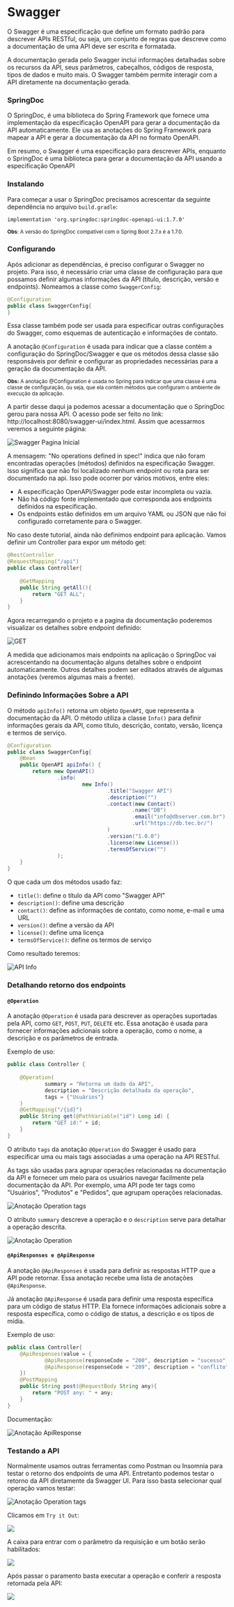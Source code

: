 # Swagger

O Swagger é uma especificação que define um formato padrão para descrever 
APIs RESTful, ou seja, um conjunto de regras que descreve como a documentação 
de uma API deve ser escrita e formatada.

A documentação gerada pelo Swagger inclui informações detalhadas sobre os 
recursos da API, seus parâmetros, cabeçalhos, códigos de resposta, tipos 
de dados e muito mais. O Swagger também permite interagir com a API 
diretamente na documentação gerada.


### SpringDoc

O SpringDoc, é uma biblioteca do Spring Framework que fornece uma implementação 
da especificação OpenAPI para gerar a documentação da API automaticamente. Ele 
usa as anotações do Spring Framework para mapear a API e gerar a documentação 
da API no formato OpenAPI.

Em resumo, o Swagger é uma especificação para descrever APIs, enquanto o
SpringDoc é uma biblioteca para gerar a documentação da API usando a especificação
OpenAPI



### Instalando



Para começar a usar o SpringDoc precisamos acrescentar da seguinte dependência 
no arquivo `build.gradle`:

```
implementation 'org.springdoc:springdoc-openapi-ui:1.7.0'
```
<small>**Obs**: A versão do SpringDoc compatível com o Spring Boot 2.7.x é a 1.7.0.</small>



### Configurando



Após adicionar as dependências, é preciso configurar o Swagger no projeto. 
Para isso, é necessário criar uma classe de configuração para que possamos definir 
algumas informações da API (título, descrição, versão e endpoints). Nomeamos a 
classe como `SwaggerConfig`:

```java
@Configuration
public class SwaggerConfig{
}
```

Essa classe também pode ser usada para especificar outras configurações do Swagger,
como esquemas de autenticação e informações de contato.

A anotação `@Configuration` é usada para indicar que a classe contém a configuração
do SpringDoc/Swagger e que os métodos dessa classe são responsáveis por definir e 
configurar as propriedades necessárias para a geração da documentação da API.

<small>**Obs:** A anotação @Configuration é usada no Spring para indicar que uma 
classe é uma classe de configuração, ou seja, que ela contém métodos que 
configuram o ambiente de execução da aplicação.</small>

A partir desse daqui ja podemos acessar a documentação que o SpringDoc gerou para 
nossa API. O acesso pode ser feito no link: http://localhost:8080/swagger-ui/index.html.
Assim que acessarmos veremos a seguinte página: 

![Swagger Pagina Inicial](C:\Users\rayane.paiva\Git\swagger\src\main\resources\static\configuracao-swagger.png)

A mensagem: "No operations defined in spec!" indica que não foram encontradas operações
(métodos) definidos na especificação Swagger. Isso significa que não foi localizado
nenhum endpoint ou rota para ser documentado na api. Isso pode ocorrer por vários motivos,
entre eles: 

* A especificação OpenAPI/Swagger pode estar incompleta ou vazia. 
* Não há código fonte implementado que corresponda aos endpoints definidos na 
especificação.
* Os endpoints estão definidos em um arquivo YAML ou JSON que não foi 
configurado corretamente para o Swagger.

No caso deste tutorial, ainda não definimos endpoint para aplicação. Vamos definir
um Controller para expor um método get:

```java
@RestController
@RequestMapping("/api")
public class Controller{
    
    @GetMapping
    public String getAll(){
        return "GET ALL";
    }
}
```

Agora recarregando o projeto e a pagina da documentação poderemos visualizar 
os detalhes sobre endpoint definido:

![GET](C:\Users\rayane.paiva\Git\swagger\src\main\resources\static\endpoint-get.png)

A medida que adicionamos mais endpoints na aplicação o SpringDoc vai acrescentando
na documentação alguns detalhes sobre o endpoint automaticamente. Outros detalhes
podem ser editados através de algumas anotações (veremos algumas mais a frente).



### Definindo Informações Sobre a API



O método `apiInfo()` retorna um objeto `OpenAPI`, que representa a documentação da 
API. O método utiliza a classe `Info()` para definir informações gerais da API, 
como título, descrição, contato, versão, licença e termos de serviço.

```java
@Configuration
public class SwaggerConfig{
    @Bean
    public OpenAPI apiInfo() {
        return new OpenAPI()
                .info(
                        new Info()
                                .title("Swagger API")
                                .description("")
                                .contact(new Contact()
                                        .name("DB")
                                        .email("info@dbserver.com.br")
                                        .url("https://db.tec.br/")
                                )
                                .version("1.0.0")
                                .license(new License())
                                .termsOfService("")
                );
    }
}
```
O que cada um dos métodos usado faz:

* `title()`: define o título da API como "Swagger API"
* `description()`: define uma descrição
* `contact()`: define as informações de contato, como nome, e-mail e uma URL
* `version()`: define a versão da API
* `license()`: define uma licença
* `termsOfService()`: define os termos de serviço

Como resultado teremos: 

![API Info](C:\Users\rayane.paiva\Git\swagger\src\main\resources\static\api-info.png)



### Detalhando retorno dos endpoints



#### `@Operation`

A anotação `@Operation` é usada para descrever as operações suportadas pela API, 
como `GET`, `POST`, `PUT`, `DELETE` etc. Essa anotação é usada para fornecer informações 
adicionais sobre a operação, como o nome, a descrição e os parâmetros de entrada.

Exemplo de uso: 

```java
public class Controller {
    
    @Operation(
            summary = "Retorna um dado da API",
            description = "Descrição detalhada da operação",
            tags = {"Usuários"}
    )
    @GetMapping("/{id}")
    public String get(@PathVariable("id") Long id) {
        return "GET id:" + id;
    }
}   
```
O atributo `tags` da anotação `@Operation` do Swagger é usado para especificar uma ou mais 
tags associadas a uma operação na API RESTful.

As tags são usadas para agrupar operações relacionadas na documentação da API e fornecer 
um meio para os usuários navegar facilmente pela documentação da API. Por exemplo, uma 
API pode ter tags como "Usuários", "Produtos" e "Pedidos", que agrupam operações relacionadas.

![Anotação Operation tags](C:\Users\rayane.paiva\Git\swagger\src\main\resources\static\tag-separada.png)

O atributo `summary` descreve a operação e o `description` serve para detalhar a operação descrita.

![Anotação Operation](C:\Users\rayane.paiva\Git\swagger\src\main\resources\static\anotacao-operation.png)


#### `@ApiResponses e @ApiResponse`

A anotação `@ApiResponses` é usada para definir as respostas HTTP que a API pode 
retornar. Essa anotação recebe uma lista de anotações `@ApiResponse`.

Já anotação `@ApiResponse` é usada para definir uma resposta específica 
para um código de status HTTP. Ela fornece informações adicionais sobre a resposta 
específica, como o código de status, a descrição e os tipos de mídia.

Exemplo de uso: 
```java
public class Controller{
    @ApiResponses(value = {
            @ApiResponse(responseCode = "200", description = "sucesso"),
            @ApiResponse(responseCode = "209", description = "conflito")
    })
    @PostMapping
    public String post(@RequestBody String any){
        return "POST any: " + any;
    }
}
```

Documentação: 

![Anotação ApiResponse](C:\Users\rayane.paiva\Git\swagger\src\main\resources\static\responses.png)



### Testando a API



Normalmente usamos outras ferramentas como Postman ou Insomnia para testar o retorno dos endpoints de uma API. Entretanto podemos testar o retorno da API diretamente da Swagger UI. Para isso basta selecionar qual operação vamos testar:

![Anotação Operation tags](C:\Users\rayane.paiva\Git\swagger\src\main\resources\static\tag-separada.png)

Clicamos em `Try it Out`:

![](C:\Users\rayane.paiva\Git\swagger\src\main\resources\static\testando-get-0.png)

A caixa para entrar com o parâmetro da requisição e um botão serão habilitados:

![](C:\Users\rayane.paiva\Git\swagger\src\main\resources\static\testando-get-1.png)

Após passar o paramento basta executar a operação e conferir a resposta retornada pela API:

![](C:\Users\rayane.paiva\Git\swagger\src\main\resources\static\testando-get-2.png)


